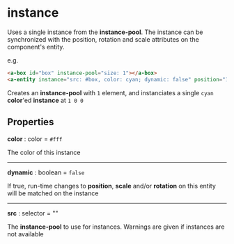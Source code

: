 # instance

Uses a single instance from the **instance-pool**.  The instance can be synchronized with the position, rotation and scale attributes on the component's entity.

e.g.
```html
<a-box id="box" instance-pool="size: 1"></a-box>
<a-entity instance="src: #box, color: cyan; dynamic: false" position="1 0 0"></a-entity>
```
Creates an **instance-pool** with `1` element, and instanciates a single `cyan` **color**'ed **instance** at `1 0 0`

## Properties

**color** : color = `#fff`

The color of this instance

---
**dynamic** : boolean = `false`

If true, run-time changes to **position**, **scale** and/or **rotation** on this entity will be matched on the instance

---
**src** : selector = ""

The **instance-pool** to use for instances.  Warnings are given if instances are not available
